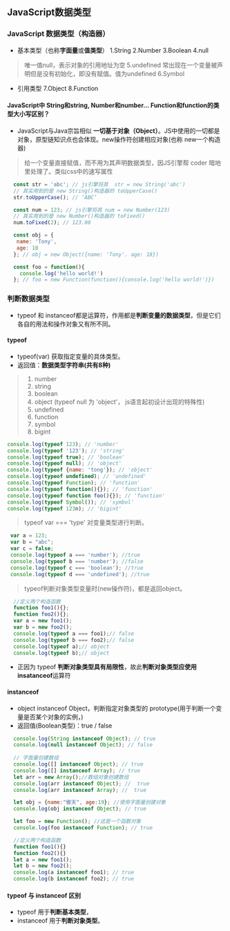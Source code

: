 ## JavaScript数据类型
### JavaScript 数据类型（构造器）
* 基本类型（也称**字面量**或**值类型**）
1.String
2.Number
3.Boolean
4.null
> 唯一值null，表示对象的引用地址为空
5.undefined
> 常出现在一个变量被声明但是没有初始化，即没有赋值。值为undefined
6.Symbol
* 引用类型
7.Object
8.Function
#### JavaScript中 String和string, Number和number... Function和function的类型大小写区别？
* JavaScript与Java宗旨相似 **一切基于对象（Object）**。JS中使用的一切都是对象，原型链知识点也会体现。new操作符创建相应对象(也称 new一个构造器)
> 给一个变量直接赋值，而不用为其声明数据类型，因JS引擎帮 coder 暗地里处理了。类似css中的速写属性
```js
  const str = 'abc'; // js引擎将其  str = new String('abc')
  // 其实用到的是 new String()构造器的 toUpperCase()
  str.toUpperCase(); // ’ABC‘

  const num = 123; // js引擎将其 num = new Number(123)
  // 其实用到的是 new Number()构造器的 toFixed()
  num.toFixed(2); // 123.00

  const obj = {
   name: 'Tony',
   age: 18
  }; // obj = new Object({name: 'Tony'. age: 18})

  const foo = function(){
    console.log('hello world!')
  }; // foo = new Function(function(){console.log('hello world!')})
```

### 判断数据类型
* typeof 和 instanceof都是运算符，作用都是**判断变量的数据类型**，但是它们各自的用法和操作对象又有所不同。
#### typeof
* typeof(var) 获取指定变量的具体类型。
* 返回值：**数据类型字符串(共有8种)**
> 1. number
> 2. string
> 3. boolean
> 4. object (typeof null 为 'object'， js语言起初设计出现的特殊性)
> 5. undefined
> 6. function
> 7. symbol
> 8. bigint
```js
console.log(typeof 123); // 'number'
console.log(typeof '123'); // 'string'
console.log(typeof true); // 'boolean'
console.log(typeof null); // 'object'
console.log(typeof {name: 'tong'}); // 'object'
console.log(typeof undefined); // 'undefined'
console.log(typeof Function); // 'function'
console.log(typeof function(){}); // 'function'
console.log(typeof function foo(){}); // 'function'
console.log(typeof Symbol()); // 'symbol'
console.log(typeof 123n); // 'bigint'
```
> typeof var === 'type' 对变量类型进行判断。
```js
 var a = 123;
 var b = "abc";
 var c = false;
 console.log(typeof a === 'number'); //true
 console.log(typeof b === 'number'); //false
 console.log(typeof c === 'boolean'); //true
 console.log(typeof d === 'undefined'); //true      
```
> typeof判断对象类型变量时(new操作符)，都是返回object。
```js
  //定义两个构造函数
  function foo1(){};
  function foo2(){};
  var a = new foo1();
  var b = new foo2();
  console.log(typeof a === foo1);// false
  console.log(typeof b === foo2);// false
  console.log(typeof a);// object
  console.log(typeof b);// object
```
* 正因为 typeof **判断对象类型具有局限性**，故此**判断对象类型应使用insatanceof**运算符

#### instanceof 
* object instanceof Object，判断指定对象类型的 prototype(用于判断一个变量是否某个对象的实例，)
* 返回值(Boolean类型)：true / false 
```js 
  console.log(String instanceof Object); // true
  console.log(null instanceof Object); // false
  
  // 字面量创建数组
  console.log([] instanceof Object); // true
  console.log([] instanceof Array); // true
  let arr = new Array();//数组对象创建数组
  console.log(arr instanceof Object); //  true
  console.log(arr instanceof Array); //  true

  let obj = {name:"傲天", age:19}; //使用字面量创建对象
  console.log(obj instanceof Object); // true

  let foo = new Function(); //这是一个函数对象
  console.log(foo instanceof Function); // true

  //定义两个构造函数
  function foo1(){}
  function foo2(){}
  let a = new foo1();
  let b = new foo2();  
  console.log(a instanceof foo1); // true
  console.log(b instanceof foo2); // true 
```
#### typeof 与 instanceof 区别
* typeof 用于**判断基本类型**，
* instanceof 用于**判断对象类型**。